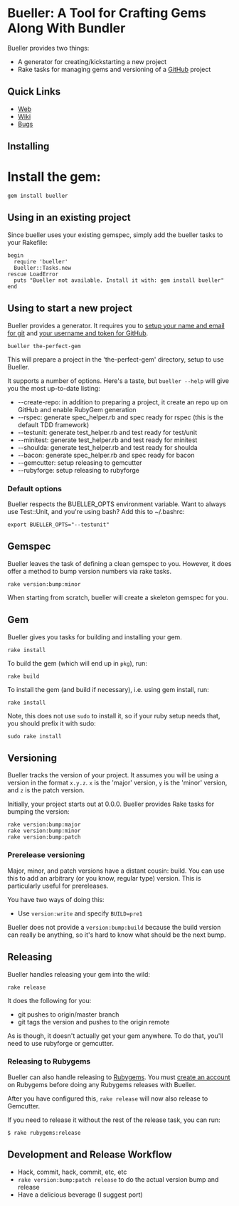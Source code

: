 # Bueller: A Tool for Crafting Gems Along With Bundler

Bueller provides two things:

 * A generator for creating/kickstarting a new project
 * Rake tasks for managing gems and versioning of a <a href="http://github.com">GitHub</a> project

## Quick Links

 * [Web](http://dkastner.github.com/bueller)
 * [Wiki](http://wiki.github.com/dkastner/bueller)
 * [Bugs](http://github.com/dkastner/bueller/issues)

## Installing

# Install the gem:
    gem install bueller

## Using in an existing project

Since bueller uses your existing gemspec, simply add the bueller tasks to your Rakefile:

    begin
      require 'bueller'
      Bueller::Tasks.new
    rescue LoadError
      puts "Bueller not available. Install it with: gem install bueller"
    end

## Using to start a new project

Bueller provides a generator. It requires you to [setup your name and email for git](http://help.github.com/git-email-settings/) and [your username and token for GitHub](http://github.com/guides/local-github-config).

    bueller the-perfect-gem

This will prepare a project in the 'the-perfect-gem' directory, setup to use Bueller.

It supports a number of options. Here's a taste, but `bueller --help` will give you the most up-to-date listing:

 * --create-repo: in addition to preparing a project, it create an repo up on GitHub and enable RubyGem generation
 * --rspec: generate spec_helper.rb and spec ready for rspec (this is the default TDD framework)
 * --testunit: generate test_helper.rb and test ready for test/unit
 * --minitest: generate test_helper.rb and test ready for minitest
 * --shoulda: generate test_helper.rb and test ready for shoulda
 * --bacon: generate spec_helper.rb and spec ready for bacon
 * --gemcutter: setup releasing to gemcutter
 * --rubyforge: setup releasing to rubyforge

### Default options

Bueller respects the BUELLER_OPTS environment variable. Want to always use Test::Unit, and you're using bash? Add this to ~/.bashrc:

    export BUELLER_OPTS="--testunit"

## Gemspec

Bueller leaves the task of defining a clean gemspec to you. However, it does offer a method to bump version numbers via rake tasks.

    rake version:bump:minor

When starting from scratch, bueller will create a skeleton gemspec for you.

## Gem

Bueller gives you tasks for building and installing your gem.

    rake install

To build the gem (which will end up in `pkg`), run:

    rake build

To install the gem (and build if necessary), i.e. using gem install, run:

    rake install

Note, this does not use `sudo` to install it, so if your ruby setup needs that, you should prefix it with sudo:

    sudo rake install

## Versioning

Bueller tracks the version of your project. It assumes you will be using a version in the format `x.y.z`. `x` is the 'major' version, `y` is the 'minor' version, and `z` is the patch version.

Initially, your project starts out at 0.0.0. Bueller provides Rake tasks for bumping the version:

    rake version:bump:major
    rake version:bump:minor
    rake version:bump:patch

### Prerelease versioning

Major, minor, and patch versions have a distant cousin: build. You can use this to add an arbitrary (or you know, regular type) version. This is particularly useful for prereleases.

You have two ways of doing this:

 * Use `version:write` and specify `BUILD=pre1`

Bueller does not provide a `version:bump:build` because the build version can really be anything, so it's hard to know what should be the next bump.

## Releasing

Bueller handles releasing your gem into the wild:

    rake release

It does the following for you:

 * git pushes to origin/master branch
 * git tags the version and pushes to the origin remote

As is though, it doesn't actually get your gem anywhere. To do that, you'll need to use rubyforge or gemcutter.

### Releasing to Rubygems

Bueller can also handle releasing to [Rubygems](http://rubygems.org). You must [create an account](http://rubygems.org/sign_up) on Rubygems before doing any Rubygems releases with Bueller.

After you have configured this, `rake release` will now also release to Gemcutter.

If you need to release it without the rest of the release task, you can run:

    $ rake rubygems:release

## Development and Release Workflow

 * Hack, commit, hack, commit, etc, etc
 * `rake version:bump:patch release` to do the actual version bump and release
 * Have a delicious beverage (I suggest port)
